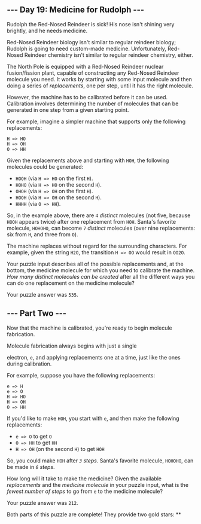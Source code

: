 --- Day 19: Medicine for Rudolph ---
------------------------------------

Rudolph the Red-Nosed Reindeer is sick! His nose isn't shining very
brightly, and he needs medicine.

Red-Nosed Reindeer biology isn't similar to regular reindeer biology;
Rudolph is going to need custom-made medicine. Unfortunately, Red-Nosed
Reindeer chemistry isn't similar to regular reindeer chemistry, either.

The North Pole is equipped with a Red-Nosed Reindeer nuclear
fusion/fission plant, capable of constructing any Red-Nosed Reindeer
molecule you need. It works by starting with some input molecule and
then doing a series of *replacements*, one per step, until it has the
right molecule.

However, the machine has to be calibrated before it can be used.
Calibration involves determining the number of molecules that can be
generated in one step from a given starting point.

For example, imagine a simpler machine that supports only the following
replacements:

    H => HO
    H => OH
    O => HH

Given the replacements above and starting with `HOH`, the following
molecules could be generated:

-   `HOOH` (via `H => HO` on the first `H`).
-   `HOHO` (via `H => HO` on the second `H`).
-   `OHOH` (via `H => OH` on the first `H`).
-   `HOOH` (via `H => OH` on the second `H`).
-   `HHHH` (via `O => HH`).

So, in the example above, there are `4` *distinct* molecules (not five,
because `HOOH` appears twice) after one replacement from `HOH`. Santa's
favorite molecule, `HOHOHO`, can become `7` *distinct* molecules (over
nine replacements: six from `H`, and three from `O`).

The machine replaces without regard for the surrounding characters. For
example, given the string `H2O`, the transition `H => OO` would result
in `OO2O`.

Your puzzle input describes all of the possible replacements and, at the
bottom, the medicine molecule for which you need to calibrate the
machine. *How many distinct molecules can be created* after all the
different ways you can do one replacement on the medicine molecule?

Your puzzle answer was `535`.

--- Part Two ---
----------------

Now that the machine is calibrated, you're ready to begin molecule
fabrication.

Molecule fabrication always begins with just a single

electron, `e`, and applying replacements one at a time, just like the
ones during calibration.

For example, suppose you have the following replacements:

    e => H
    e => O
    H => HO
    H => OH
    O => HH

If you'd like to make `HOH`, you start with `e`, and then make the
following replacements:

-   `e => O` to get `O`
-   `O => HH` to get `HH`
-   `H => OH` (on the second `H`) to get `HOH`

So, you could make `HOH` after *`3` steps*. Santa's favorite molecule,
`HOHOHO`, can be made in *`6` steps*.

How long will it take to make the medicine? Given the available
*replacements* and the *medicine molecule* in your puzzle input, what is
the *fewest number of steps* to go from `e` to the medicine molecule?

Your puzzle answer was `212`.

Both parts of this puzzle are complete! They provide two gold stars:
\*\*
